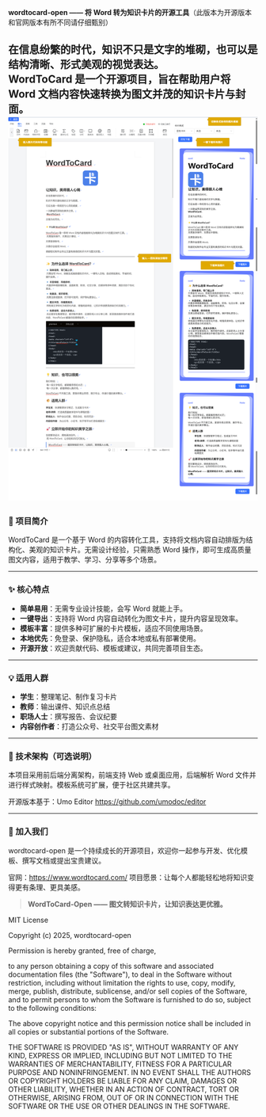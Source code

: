 **wordtocard-open —— 将 Word 转为知识卡片的开源工具**（此版本为开源版本和官网版本有所不同请仔细甄别）

在信息纷繁的时代，知识不只是文字的堆砌，也可以是结构清晰、形式美观的视觉表达。  
**WordToCard** 是一个开源项目，旨在帮助用户将 Word 文档内容快速转换为图文并茂的知识卡片与封面。
![gnnnn.png](gnnnn.png)
---

### 🌟 项目简介

WordToCard 是一个基于 Word 的内容转化工具，支持将文档内容自动排版为结构化、美观的知识卡片。无需设计经验，只需熟悉 Word 操作，即可生成高质量图文内容，适用于教学、学习、分享等多个场景。

---

### ✨ 核心特点

- **简单易用**：无需专业设计技能，会写 Word 就能上手。
- **一键导出**：支持将 Word 内容自动转化为图文卡片，提升内容呈现效率。
- **模板丰富**：提供多种可扩展的卡片模板，适应不同使用场景。
- **本地优先**：免登录、保护隐私，适合本地或私有部署使用。
- **开源开放**：欢迎贡献代码、模板或建议，共同完善项目生态。
---


### 💡 适用人群

- **学生**：整理笔记、制作复习卡片
- **教师**：输出课件、知识点总结
- **职场人士**：撰写报告、会议纪要
- **内容创作者**：打造公众号、社交平台图文素材

---

### 🧩 技术架构（可选说明）

本项目采用前后端分离架构，前端支持 Web 或桌面应用，后端解析 Word 文件并进行样式映射。模板系统可扩展，便于社区共建共享。

开源版本基于：Umo Editor
https://github.com/umodoc/editor

---


### 🚀 加入我们

wordtocard-open 是一个持续成长的开源项目，欢迎你一起参与开发、优化模板、撰写文档或提出宝贵建议。

官网：https://www.wordtocard.com/
项目愿景：让每个人都能轻松地将知识变得更有条理、更具美感。

> **WordToCard-Open —— 图文转知识卡片，让知识表达更优雅。**


MIT License

Copyright (c) 2025, wordtocard-open

Permission is hereby granted, free of charge,

to any person obtaining a copy of this software and associated
documentation files (the "Software"),
to deal in the Software without restriction,
including without limitation the rights to use, copy,
modify, merge, publish, distribute, sublicense,
and/or sell copies of the Software,
and to permit persons to whom the Software is furnished to do so,
subject to the following conditions:

The above copyright notice and this
permission notice shall be included in all copies or substantial portions of the Software.

THE SOFTWARE IS PROVIDED "AS IS", WITHOUT WARRANTY OF ANY KIND,
EXPRESS OR IMPLIED, INCLUDING BUT NOT LIMITED TO THE WARRANTIES OF MERCHANTABILITY,
FITNESS FOR A PARTICULAR PURPOSE AND NONINFRINGEMENT.
IN NO EVENT SHALL THE AUTHORS OR COPYRIGHT HOLDERS BE LIABLE FOR ANY CLAIM,
DAMAGES OR OTHER LIABILITY, WHETHER IN AN ACTION OF CONTRACT, TORT OR OTHERWISE,
ARISING FROM,
OUT OF OR IN CONNECTION WITH THE SOFTWARE OR THE USE OR OTHER DEALINGS IN THE SOFTWARE.
